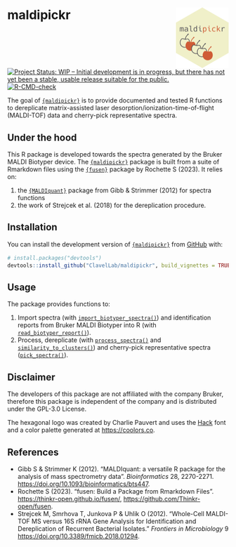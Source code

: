 
<!-- README.md is generated from README.Rmd. Please edit that file -->

# maldipickr <img src="man/figures/logo.png" align="right" height="138" />

<!-- badges: start -->

[![Project Status: WIP – Initial development is in progress, but there
has not yet been a stable, usable release suitable for the
public.](https://www.repostatus.org/badges/latest/wip.svg)](https://www.repostatus.org/#wip)
[![R-CMD-check](https://github.com/ClavelLab/maldipickr/actions/workflows/R-CMD-check.yaml/badge.svg)](https://github.com/ClavelLab/maldipickr/actions/workflows/R-CMD-check.yaml)
<!-- badges: end -->

The goal of [`{maldipickr}`](https://github.com/ClavelLab/maldipickr) is
to provide documented and tested R functions to dereplicate
matrix-assisted laser desorption/ionization-time-of-flight (MALDI-TOF)
data and cherry-pick representative spectra.

## Under the hood

This R package is developed towards the spectra generated by the Bruker
MALDI Biotyper device. The
[`{maldipickr}`](https://github.com/ClavelLab/maldipickr) package is
built from a suite of Rmarkdown files using the
[`{fusen}`](https://thinkr-open.github.io/fusen/) package by Rochette S
(2023). It relies on:

1.  the [`{MALDIquant}`](https://cran.r-project.org/package=MALDIquant)
    package from Gibb & Strimmer (2012) for spectra functions
2.  the work of Strejcek et al. (2018) for the dereplication procedure.

## Installation

You can install the development version of
[`{maldipickr}`](https://github.com/ClavelLab/maldipickr) from
[GitHub](https://github.com/) with:

``` r
# install.packages("devtools")
devtools::install_github("ClavelLab/maldipickr", build_vignettes = TRUE)
```

## Usage

The package provides functions to:

1.  Import spectra (with
    [`import_biotyper_spectra()`](https://clavellab.github.io/maldipickr/reference/import_biotyper_spectra.html))
    and identification reports from Bruker MALDI Biotyper into R (with
    [`read_biotyper_report()`](https://clavellab.github.io/maldipickr/reference/read_biotyper_report.html)).
2.  Process, dereplicate (with
    [`process_spectra()`](https://clavellab.github.io/maldipickr/reference/process_spectra.html)
    and
    [`similarity_to_clusters()`](https://clavellab.github.io/maldipickr/reference/similarity_to_clusters.html))
    and cherry-pick representative spectra
    ([`pick_spectra()`](https://clavellab.github.io/maldipickr/reference/pick_spectra.html)).

## Disclaimer

The developers of this package are not affiliated with the company
Bruker, therefore this package is independent of the company and is
distributed under the GPL-3.0 License.

The hexagonal logo was created by Charlie Pauvert and uses the
[Hack](https://sourcefoundry.org/hack) font and a color palette
generated at <https://coolors.co>.

## References

- Gibb S & Strimmer K (2012). “MALDIquant: a versatile R package for the
  analysis of mass spectrometry data”. *Bioinformatics* 28, 2270-2271.
  <https://doi.org/10.1093/bioinformatics/bts447>.
- Rochette S (2023). “fusen: Build a Package from Rmarkdown Files”.
  <https://thinkr-open.github.io/fusen/>,
  <https://github.com/Thinkr-open/fusen>.
- Strejcek M, Smrhova T, Junkova P & Uhlik O (2012). “Whole-Cell
  MALDI-TOF MS versus 16S rRNA Gene Analysis for Identification and
  Dereplication of Recurrent Bacterial Isolates.” *Frontiers in
  Microbiology* 9 <https://doi.org/10.3389/fmicb.2018.01294>.
